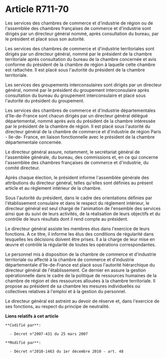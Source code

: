 # Article R711-70

Les services des chambres de commerce et d'industrie de région ou de l'assemblée des chambres françaises de commerce et
d'industrie sont dirigés par un directeur général nommé, après consultation du bureau, par le président et placé sous son
autorité.

Les services des chambres de commerce et d'industrie territoriales sont dirigés par un directeur général, nommé par le
président de la chambre territoriale après consultation du bureau de la chambre concernée et avis conforme du président de la
chambre de région à laquelle cette chambre est rattachée. Il est placé sous l'autorité du président de la chambre
territoriale.

Les services des groupements interconsulaires sont dirigés par un directeur général, nommé par le président du groupement
interconsulaire après consultation du bureau du groupement interconsulaire et placé sous l'autorité du président du
groupement.

Les services des chambres de commerce et d'industrie départementales d'Ile-de-France sont chacun dirigés par un directeur
général délégué départemental, nommé après avis du président de la chambre intéressée par le président de la chambre de
région. Il est placé sous l'autorité du directeur général de la chambre de commerce et d'industrie de région Paris - Ile-de-
France, en liaison fonctionnelle avec le président de la chambre départementale concernée.

Le directeur général assure, notamment, le secrétariat général de l'assemblée générale, du bureau, des commissions et, en ce
qui concerne l'assemblée des chambres françaises de commerce et d'industrie, du comité directeur.

Après chaque élection, le président informe l'assemblée générale des attributions du directeur général, telles qu'elles sont
définies au présent article et au règlement intérieur de la chambre.

Sous l'autorité du président, dans le cadre des orientations définies par l'établissement consulaire et dans le respect du
règlement intérieur, le directeur général est seul chargé de l'animation de l'ensemble des services ainsi que du suivi de
leurs activités, de la réalisation de leurs objectifs et du contrôle de leurs résultats dont il rend compte au président.

Le directeur général assiste les membres élus dans l'exercice de leurs fonctions. A ce titre, il informe les élus des
conditions de régularité dans lesquelles les décisions doivent être prises. Il a la charge de leur mise en œuvre et contrôle
la régularité de toutes les opérations correspondantes.

Le personnel mis à disposition de la chambre de commerce et d'industrie territoriale ou affecté à la chambre de commerce et
d'industrie départementale d'Ile-de-France est placé sous l'autorité hiérarchique du directeur général de l'établissement. Ce
dernier en assure la gestion opérationnelle dans le cadre de la politique de ressources humaines de la chambre de région et
des ressources allouées à la chambre territoriale. Il propose au président de sa chambre les mesures individuelles ou
collectives relatives à l'emploi et à la gestion du personnel.

Le directeur général est astreint au devoir de réserve et, dans l'exercice de ses fonctions, au respect du principe de
neutralité.

**Liens relatifs à cet article**

	**Codifié par**:

	  - Décret n°2007-431 du 25 mars 2007

	**Modifié par**:

	  - Décret n°2010-1463 du 1er décembre 2010 - art. 48
